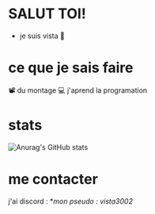 # SALUT TOI!

+ je suis vista
💙
# ce que je sais faire
📽 du montage
💻 j'aprend la programation

# stats
![Anurag's GitHub stats](https://github-readme-stats.vercel.app/api?username=vistapower&show_icons=true&theme=merko)

# me contacter
j'ai discord : **mon pseudo : vista3002*
